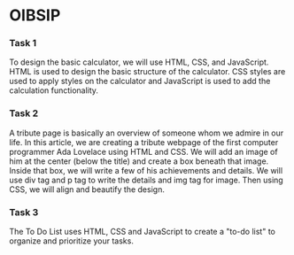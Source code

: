 # OIBSIP

### Task 1

To design the basic calculator, we will use HTML, CSS, and JavaScript. HTML is used to design the basic structure of the calculator. CSS styles are used to apply styles on the calculator and JavaScript is used to add the calculation functionality.

### Task 2

A tribute page is basically an overview of someone whom we admire in our life. In this article, we are creating a tribute webpage of the first computer programmer Ada Lovelace using HTML and CSS. We will add an image of him at the center (below the title) and create a box beneath that image. Inside that box, we will write a few of his achievements and details. We will use div tag and p tag to write the details and img tag for image. Then using CSS, we will align and beautify the design. 

### Task 3

The To Do List uses HTML, CSS and JavaScript to create a "to-do list" to organize and prioritize your tasks.